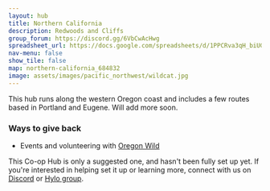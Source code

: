 ```yaml
---
layout: hub
title: Northern California
description: Redwoods and Cliffs
group_forum: https://discord.gg/6VbCwAcHwg
spreadsheet_url: https://docs.google.com/spreadsheets/d/1PPCRva3qH_biUGHA_R2Lb4qJmxaNSvml1GtOPMqhUNs/gviz/tq?tqx=out:json&sheet=Northern_California
nav-menu: false
show_tile: false
map: northern-california_684832
image: assets/images/pacific_northwest/wildcat.jpg
---
```


This hub runs along the western Oregon coast and includes a few routes based in Portland and Eugene.  Will add more soon.

### Ways to give back

- Events and volunteering with <a href="https://oregonwild.org/explore-oregon">Oregon Wild</a>


This Co-op Hub is only a suggested one, and hasn't been fully set up yet.  If you're interested in helping set it up or learning more, connect with us on <a href="https://discord.gg/6VbCwAcHwg">Discord</a> or <a href="https://www.hylo.com/groups/coop-trail">Hylo group</a>.